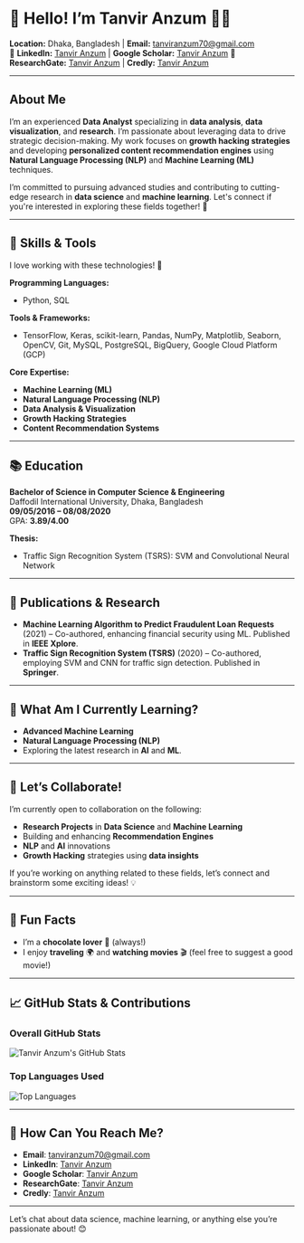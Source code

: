 # 🌟 Hello! I’m Tanvir Anzum 👨‍💻

**Location:** Dhaka, Bangladesh | **Email:** [tanviranzum70@gmail.com](mailto:tanviranzum70@gmail.com)  
🔗 **LinkedIn:** [Tanvir Anzum](https://www.linkedin.com/in/aanzum/) | **Google Scholar:** [Tanvir Anzum]([https://scholar.google.com/citations?user=aanzum](https://scholar.google.com/citations?hl=en&user=o6Jva6cAAAAJ))  
🔗 **ResearchGate:** [Tanvir Anzum](https://www.researchgate.net/profile/Tanvir-Anzum) | **Credly:** [Tanvir Anzum](https://www.credly.com/users/tanvir-anzum/)

---

## About Me

I’m an experienced **Data Analyst** specializing in **data analysis**, **data visualization**, and **research**. I’m passionate about leveraging data to drive strategic decision-making. My work focuses on **growth hacking strategies** and developing **personalized content recommendation engines** using **Natural Language Processing (NLP)** and **Machine Learning (ML)** techniques.

I’m committed to pursuing advanced studies and contributing to cutting-edge research in **data science** and **machine learning**. Let's connect if you're interested in exploring these fields together! 🤝

---

## 🔧 Skills & Tools

I love working with these technologies! 🚀

**Programming Languages:**  
- Python, SQL

**Tools & Frameworks:**  
- TensorFlow, Keras, scikit-learn, Pandas, NumPy, Matplotlib, Seaborn, OpenCV, Git, MySQL, PostgreSQL, BigQuery, Google Cloud Platform (GCP)

**Core Expertise:**  
- **Machine Learning (ML)**  
- **Natural Language Processing (NLP)**  
- **Data Analysis & Visualization**  
- **Growth Hacking Strategies**  
- **Content Recommendation Systems**

---

## 📚 Education

**Bachelor of Science in Computer Science & Engineering**  
Daffodil International University, Dhaka, Bangladesh  
**09/05/2016 – 08/08/2020**  
GPA: **3.89/4.00**

**Thesis:**  
- Traffic Sign Recognition System (TSRS): SVM and Convolutional Neural Network

---

## 📖 Publications & Research

- **Machine Learning Algorithm to Predict Fraudulent Loan Requests** (2021) – Co-authored, enhancing financial security using ML. Published in **IEEE Xplore**.
- **Traffic Sign Recognition System (TSRS)** (2020) – Co-authored, employing SVM and CNN for traffic sign detection. Published in **Springer**.

---

## 🌱 What Am I Currently Learning?

- **Advanced Machine Learning**  
- **Natural Language Processing (NLP)**  
- Exploring the latest research in **AI** and **ML**.

---

## 🚀 Let’s Collaborate!

I’m currently open to collaboration on the following:

- **Research Projects** in **Data Science** and **Machine Learning**  
- Building and enhancing **Recommendation Engines**  
- **NLP** and **AI** innovations  
- **Growth Hacking** strategies using **data insights**  

If you’re working on anything related to these fields, let’s connect and brainstorm some exciting ideas! 💡

---

## 🎯 Fun Facts

- I’m a **chocolate lover** 🍫 (always!)
- I enjoy **traveling** 🌍 and **watching movies** 🎬 (feel free to suggest a good movie!)

---

## 📈 GitHub Stats & Contributions

### Overall GitHub Stats
![Tanvir Anzum's GitHub Stats](https://github-readme-stats.vercel.app/api?username=aanzum7&show_icons=true&count_private=true&hide_title=true&hide=prs&theme=dark)


### Top Languages Used
![Top Languages](https://github-readme-stats.vercel.app/api/top-langs/?username=aanzum7&langs_count=5&theme=dark)

---

## 🤔 How Can You Reach Me?

- **Email**: [tanviranzum70@gmail.com](mailto:tanviranzum70@gmail.com)  
- **LinkedIn**: [Tanvir Anzum](https://www.linkedin.com/in/aanzum/)  
- **Google Scholar**: [Tanvir Anzum]([https://scholar.google.com/citations?user=aanzum](https://scholar.google.com/citations?hl=en&user=o6Jva6cAAAAJ))  
- **ResearchGate**: [Tanvir Anzum](https://www.researchgate.net/profile/Tanvir-Anzum)  
- **Credly**: [Tanvir Anzum](https://www.credly.com/users/tanvir-anzum/)

---

Let’s chat about data science, machine learning, or anything else you’re passionate about! 😊
